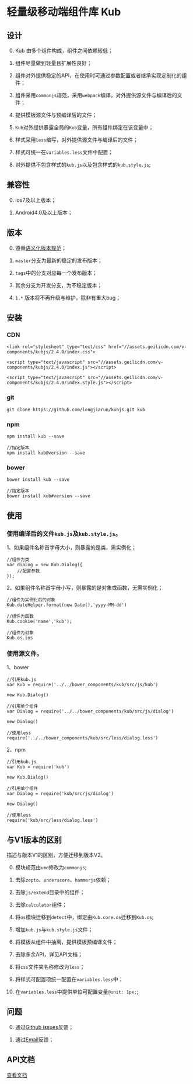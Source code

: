 # 轻量级移动端组件库 Kub

## 设计

0. Kub 由多个组件构成，组件之间依赖较低；

1. 组件尽量做到轻量且扩展性良好；

2. 组件对外提供稳定的API，在使用时可通过参数配置或者继承实现定制化的组件；

3. 组件采用`commonjs`规范，采用`webpack`编译，对外提供源文件与编译后的文件；

4. 提供模板源文件与预编译后的文件；

5. `Kub`对外提供暴露全局的`Kub`变量，所有组件绑定在该变量中；

6. 样式采用`less`编写，对外提供源文件与编译后的文件；

7. 样式可统一在`variables.less`文件中配置；

8. 对外提供不包含样式的`kub.js`以及包含样式的`kub.style.js`;

## 兼容性

0. ios7及以上版本；

1. Android4.0及以上版本；

## 版本

0. 遵循[语义化版本规范](http://semver.org/lang/zh-CN/)；

1. `master`分支为最新的稳定的发布版本；

2. `tags`中的分支对应每一个发布版本；

3. 其余分支为开发分支，为不稳定版本；

4. `1.*` 版本将不再升级与维护，除非有重大bug；

## 安装

### CDN

```
<link rel="stylesheet" type="text/css" href="//assets.geilicdn.com/v-components/kubjs/2.4.0/index.css">

<script type="text/javascript" src="//assets.geilicdn.com/v-components/kubjs/2.4.0/index.js"></script>

<script type="text/javascript" src="//assets.geilicdn.com/v-components/kubjs/2.4.0/index.style.js"></script>
```

### git

```
git clone https://github.com/longjiarun/kubjs.git kub
```

### npm

```
npm install kub --save

//指定版本
npm install kub@version --save
```

### bower

```
bower install kub --save

//指定版本
bower install kub#version --save
```

## 使用

### 使用编译后的文件`kub.js`及`kub.style.js`。

1、如果组件名称首字母大小，则暴露的是类，需实例化；

```
//组件为类
var dialog = new Kub.Dialog({
    //配置参数
});
```

2、如果组件名称首字母小写，则暴露的是对象或函数，无需实例化；

```
//组件为实例化后的对象
Kub.dateHelper.format(new Date(),'yyyy-MM-dd')

//组件为函数
Kub.cookie('name','kub');

//组件为对象
Kub.os.ios
```

### 使用源文件。

1、bower

```
//引用kub.js
var Kub = require('../../bower_components/kub/src/js/kub')

new Kub.Dialog()

//引用单个组件
var Dialog = require('../../bower_components/kub/src/js/dialog')

new Dialog()

//使用less
require('../../bower_components/kub/src/less/dialog.less')
```

2、npm

```
//引用kub.js
var Kub = require('kub')

new Kub.Dialog()

//引用单个组件
var Dialog = require('kub/src/js/dialog')

new Dialog()

//使用less
require('kub/src/less/dialog.less')
```

## 与V1版本的区别

描述与版本V1的区别，方便迁移到版本V2。

0. 模块规范由`umd`修改为`commonjs`;

1. 去除`zepto`、`underscore`、`hammerjs`依赖；

2. 去除`js/extend`目录中的组件；

3. 去除`calculator`组件；

4. 将`os`模块迁移到`detect`中，绑定由`Kub.core.os`迁移到`Kub.os`;

5. 增加`kub.js`与`kub.style.js`文件；

6. 将模板从组件中抽离，提供模板预编译文件；

7. 去除多余API，详见API文档；

8. 将`css`文件夹名称修改为`less`；

9. 将样式可配置项统一配置在`variables.less`中；

10. 在`variables.less`中提供单位可配置变量`@unit: 1px;`;

## 问题

0. 通过[Github issues](https://github.com/longjiarun/kubjs/issues)反馈；

1. 通过[Email](mailto:longjiarun@qq.com)反馈；

## API文档

[查看文档](http://h5.weidian.com/v-components/kubjs/docs/v2.4.0/kub.js.html)
